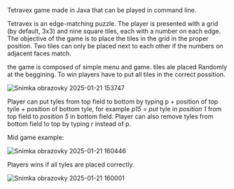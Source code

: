 Tetravex game made in Java that can be played in command line.

Tetravex is an edge-matching puzzle. The player is presented with a grid (by default, 3x3) and nine square tiles, each with a number on each edge. The objective of the game is to place the tiles in the grid in the proper position. Two tiles can only be placed next to each other if the numbers on adjacent faces match.

the game is composed of simple menu and game. tiles ale placed Randomly at the beggining. To win players have to put all tiles in the correct possition.


![Snímka obrazovky 2025-01-21 153747](https://github.com/user-attachments/assets/2c2ea11c-106c-49ca-9d2f-ed01ce185b93)


Player can put tyles from top field to bottom by typing p + position of top tyile + position of bottom tyle, for example *p15* = *put* tyle in *position 1* from top field to *position 5* in bottom field. Player can also remove tyles from bottom field to top by typing r instead of p.

Mid game example:

![Snímka obrazovky 2025-01-21 160446](https://github.com/user-attachments/assets/ff239523-86a5-4063-90fb-7cbe32b163d3)

Players wins if all tyles are placed correctly.

![Snímka obrazovky 2025-01-21 160001](https://github.com/user-attachments/assets/1188fe68-786e-400f-bade-1f880cdf7222)
